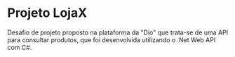 # Projeto LojaX
Desafio de projeto proposto na plataforma da "Dio" que trata-se de uma API para consultar produtos, que foi desenvolvida utilizando o .Net Web API com C#.
